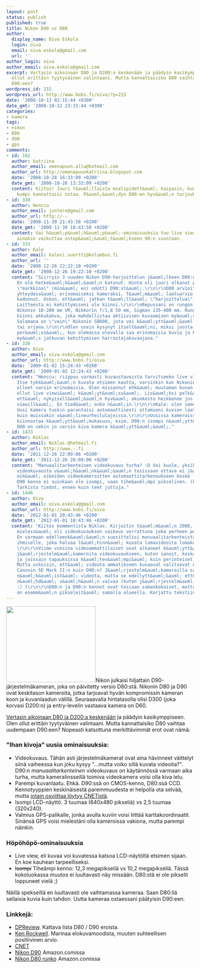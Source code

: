 ```yaml
---
layout: post
status: publish
published: true
title: Nikon D90 vs D80
author:
  display_name: Oiva Eskola
  login: oiva
  email: oiva.eskola@gmail.com
  url: ''
author_login: oiva
author_email: oiva.eskola@gmail.com
excerpt: Vertasin aikoinaan D80 ja D200:a keskenään ja päädyin kasikymppiseen. Olen
  ollut erittäin tyytyväinen valintaani. Mutta kannattaisiko D80 vaihtaa uudempaan
  D90:een?
wordpress_id: 215
wordpress_url: http://www.bobs.fi/oiva/?p=215
date: '2008-10-13 02:15:44 +0300'
date_gmt: '2008-10-12 23:15:44 +0300'
categories:
- kamera
tags:
- nikon
- D80
- d90
- gps
comments:
- id: 182
  author: katriina
  author_email: omenapuun.alla@hotmail.com
  author_url: http://omenapuunkatriina.blogspot.com
  date: '2008-10-28 16:33:09 +0200'
  date_gmt: '2008-10-28 13:33:09 +0200'
  content: Kiitos! Juuri t&auml;llaista mielipidett&auml; kaipasin, kun juuri mietin,
    kumpi kannattaisi ostaa. P&auml;&auml;dyn D80:en hyv&auml;n tarjouksen takia.
- id: 330
  author: Henccu
  author_email: juntero@gmail.com
  author_url: http://--
  date: '2008-11-30 21:43:58 +0200'
  date_gmt: '2008-11-30 18:43:58 +0200'
  content: Vai h&ouml;p&ouml;h&ouml;p&ouml;-ominaisuuksia tuo live view? Mulla se
    ainakin vaikuttaa ostop&auml;&auml;t&ouml;kseen 90:n suuntaan.
- id: 333
  author: Kale
  author_email: kalevi.suortti@kolumbus.fi
  author_url: ''
  date: '2008-12-26 22:22:10 +0200'
  date_gmt: '2008-12-26 19:22:10 +0200'
  content: "Siirryin 3 vuoden Nikon D50-harjoittelun j&auml;lkeen D80:een toukokuussa-08.
    En ole hetke&auml;k&auml;&auml;n katunut. Hinta oli juuri alkanut pudota, kun
    \"markkina\" (min&auml; en) odotti D90:st&auml;.\r\n\r\nD80 arvioitiin julkistuksensa
    yhteydess&auml; erinomaiseksi kameraksi. T&auml;m&auml; laatuarvio ei ole mihink&auml;n
    kadonnut. Uskon, ett&auml; jatkan t&auml;ll&auml; \"harjoittelua\" useamman vuoden.
    Laitteesta ei kehittymiseni ole kiinni.\r\n\r\nRepussani on rungon lis&auml;ksi
    Nikonin 18-200 mm VR, Nikkorin f/1,8 50 mm, Sigman 135-400 mm. Rungossa on
    kiinni akkukahva, joka mahdollistaa aktiivisen kuvaamisen my&ouml;s pystyll&auml;.
    Salamana on \"vain\" Nikonin SB600, jota voi k&auml;ytt&auml;&auml; kamerassa
    tai orjana.\r\n\r\nOlen usein kysynyt itselt&auml;ni, miksi juosta aina \"uusimman\"
    per&auml;ss&auml;, kun olemassa olevalla saa erinomaisia kuvia ja kun se mahdollistaa
    my&ouml;s jatkuvan kehittymisen harrastajakuvaajana."
- id: 336
  author: Oiva
  author_email: oiva.eskola@gmail.com
  author_url: http://www.bobs.fi/oiva
  date: '2009-01-02 15:24:43 +0200'
  date_gmt: '2009-01-02 12:24:43 +0200'
  content: "Henccu: riippuu varmasti kuvaustavoista tarvitseeko live viewi&auml;.
    Itse tykk&auml;&auml;n kuvata etsimen kautta, varsinkin kun Nikonien etsimet ovat
    olleet varsin erinomaisia. Olen missannut ehk&auml; muutaman kuvan kun ei ole
    ollut live viewi&auml; k&auml;yt&ouml;ss&auml;. Lis&auml;ksi pelk&auml;&auml;n
    ett&auml; nykyisell&auml;&auml;n hyv&auml; akunkesto heikkenee jos kuvaisi live
    viewill&auml;. En tied&auml; onko n&auml;in.\r\n\r\nKale: olen samoilla linjoilla.
    Uusi kamera tuskin parantaisi automaattisesti ottamieni kuvien laatua. Sama juttu
    kuin muissakin v&auml;lineurheilulajeissa.\r\n\r\nUusissa kameroissa sen sijaan
    kiinnostaa k&auml;ytt&ouml;mukavuus, esim. D90:n isompi n&auml;ytt&ouml;, mutta
    D80 on sekin jo varsin kiva kamera k&auml;ytt&auml;&auml;."
- id: 1433
  author: Niklas
  author_email: Niklas-@hotmail.fi
  author_url: http://www.-.fi
  date: '2011-12-26 22:09:06 +0200'
  date_gmt: '2011-12-26 20:09:06 +0200'
  content: "Manuaalitarkenteinen videokuvaus turha? :D Voi kuule, yksik&auml;&auml;n
    videokuvausta v&auml;h&auml;nk&auml;&auml;n tosissaan ottava ei j&auml;rjestelmien
    eik&auml; oikeiden videokameroitten automaattitarkennukseen koske :D\r\nLis&auml;ksi
    D90 kenno ei suinkaan ole isompi, vaan tihe&auml;mpi pikselinen. (korkeampi resoluutioinen).
    Tarkista tiedot, ennen kuin teet juttuja."
- id: 1446
  author: Oiva
  author_email: oiva.eskola@gmail.com
  author_url: http://www.bobs.fi/oiva
  date: '2012-01-01 20:43:46 +0200'
  date_gmt: '2012-01-01 18:43:46 +0200'
  content: "Kiitos kommentista Niklas. Kirjoitin t&auml;m&auml;n 2008, ja silloin
    mieless&auml; oli videokuvauksen vaikeus verrattuna joka perheen perus-ixukseen.
    En varmaan edelleenk&auml;&auml;n suosittelisi manuaalitarkenteista videokuvausta
    ihmiselle, joka haluaa l&auml;hinn&auml; kuvata lomavideoita lomakuvien ohessa.
    \r\n\r\nViime vuosina videoammattilaiset ovat alkaneet k&auml;ytt&auml;&auml;
    j&auml;rjestelm&auml;kameroita videokuvaukseen, kuten sanoit, koska ne ovat edullisempia
    ja joissain tapauksissa k&auml;tev&auml;mpi&auml; kuin perinteiset videokamerat.
    Mutta uskoisin, ett&auml; videota ammatikseen kuvaavat valitsevat ennemmin esimerkiksi
    Canonin 5D Mark II:n kuin D90:n? J&auml;rjestelm&auml;kameroilla saa hyv&auml;n
    n&auml;k&ouml;ist&auml; videota, mutta se edellytt&auml;&auml; ett&auml; jaksaa
    n&auml;hd&auml; v&auml;h&auml;n vaivaa (kuten j&auml;rjestelm&auml;kameralla valokuvaaminenkin
    :) )\r\n\r\nD80:n ja D90:n kennot ovat tosiaan samankokoiset, mutta D90:ss&auml;
    on enemm&auml;n pikseleit&auml; samalla alueella. Korjattu tekstiin."
---
```

<p><a href="http://www.flickr.com/photos/buglugs/2891387638/"><img class="alignnone" title="Nikon D90" src="http://farm4.static.flickr.com/3166/2891387638_f28a31db24_m.jpg" alt="" width="240" height="204" /></a>Nikon julkaisi hiljattain D90-j&auml;rjestelm&auml;kameran, joka on p&auml;ivitetty versio D80:st&auml;. Nikonin D80 ja D90 ovat keskitason kameroita, jotka tarjoavat hyv&auml;n kompromissin kameran koon ja kuvanlaadun v&auml;lill&auml;. Seuraaavalla hintatasolla olisi D300 (joka korvasi D200:n) ja entry-levelin vastaava kamera on D60.</p>
<p><a title="Mik&auml; digij&auml;rkk&auml;ri? Nikon D80 vs. D200" href="http://www.bobs.fi/oiva/wp-admin/post.php?action=edit&amp;post=6">Vertasin aikoinaan D80 ja D200:a kesken&auml;&auml;n</a> ja p&auml;&auml;dyin kasikymppiseen. Olen ollut eritt&auml;in tyytyv&auml;inen valintaani. Mutta kannattaisiko D80 vaihtaa uudempaan D90:een? Nopeasti katsottuna merkitt&auml;vimm&auml;t erot ovat n&auml;m&auml;:<a id="more"></a><a id="more-215"></a></p>
<h3>"Ihan kivoja" uusia ominaisuuksia:</h3>
<ul>
<li>Videokuvaus. T&auml;h&auml;n asti j&auml;rjestelm&auml;kamerat ovat aina h&auml;vinneet v&auml;ittelyt siin&auml; vaiheessa kun joku kysyy "...mutta voiko sill&auml; kuvata videoita?". D90:n <em>manuaalitarkenteinen</em> videokuvaus on k&auml;yt&auml;nn&ouml;ss&auml; varmaan aika turha, mutta kameralinsseill&auml; toimiva videokamera voisi olla kiva lelu.</li>
<li>Parempi kuvanlaatu. Ehk&auml;. D90:ss&auml; on CMOS-kenno, D80:ss&auml; CCD. Kennotyyppien keskin&auml;isest&auml; paremmuudesta ei helpolla ota selv&auml;&auml;, mutta <a title="New CMOS sensors catching on in cameras" href="http://news.cnet.com/8301-13580_3-9860021-39.html">jotain osviittaa l&ouml;ytyy CNETist&auml;</a>.</li>
<li>Isompi LCD-n&auml;ytt&ouml;. 3 tuumaa (640x480 pikseli&auml;) vs 2,5 tuumaa (320x240).</li>
<li>Valmius GPS-palikalle, jonka avulla kuviin voisi liitt&auml;&auml; karttakoordinaatit. Sin&auml;ns&auml; GPS voisi mielest&auml;ni olla kameroissa vakiona, mutta parempi n&auml;inkin.</li>
</ul>
<h3>H&ouml;p&ouml;h&ouml;p&ouml;-ominaisuuksia</h3>
<ul>
<li>Live view, eli kuvaa voi kuvatessa katsoa LCD-n&auml;yt&ouml;lt&auml; etsimen sijaan. En koe kauhean tarpeelliseksi.</li>
<li><del>Isompi</del>&nbsp;Tihe&auml;mpi kenno: 12,3 megapikseli&auml; vs 10,2 megapikseli&auml;. T&auml;ss&auml; kokoluokassa muutos ei luultavasti n&auml;y miss&auml;&auml;n. D80:st&auml; ei ole pikselit loppuneet viel&auml; ;)</li>
</ul>
<p>N&auml;ill&auml; spekseill&auml; en luultavasti ole vaihtamassa kameraa. Saan D80:ll&auml; sellaisia kuvia kuin tahdon. Uutta kameraa ostaessani p&auml;&auml;tyisin D90:een.</p>
<h3>Linkkej&auml;:</h3>
<ul>
<li><a title="dpreview: Nikon D90 hands-on preview" href="http://www.dpreview.com/previews/nikond90/">DPReview</a>. Kattava lista D80 / D90 eroista.</li>
<li><a href="http://www.kenrockwell.com/nikon/d90.htm">Ken Rockwell</a>. Marinaa elokuvamoodista, muuten suhteellisen positiivinen arvio.</li>
<li><a title="CNET: Nikon D90 at long last" href="http://news.cnet.com/8301-17938_105-10026094-1.html">CNET</a></li>
<li><a href="http://www.amazon.com/gp/product/B001ENOZY4?ie=UTF8&amp;tag=bobsfi-20&amp;linkCode=as2&amp;camp=1789&amp;creative=9325&amp;creativeASIN=B001ENOZY4">Nikon D90</a><img style="border: none !important; margin: 0px !important;" src="http://www.assoc-amazon.com/e/ir?t=bobsfi-20&amp;l=as2&amp;o=1&amp;a=B001ENOZY4" alt="" width="1" height="1" border="0" /> Amazon.comissa</li>
<li><a href="http://www.amazon.com/gp/product/B000HGMX5M?ie=UTF8&amp;tag=bobsfi-20&amp;linkCode=as2&amp;camp=1789&amp;creative=9325&amp;creativeASIN=B000HGMX5M">Nikon D80 runko</a><img style="border: none !important; margin: 0px !important;" src="http://www.assoc-amazon.com/e/ir?t=bobsfi-20&amp;l=as2&amp;o=1&amp;a=B000HGMX5M" alt="" width="1" height="1" border="0" /> Amazon.comissa</li>
</ul>
